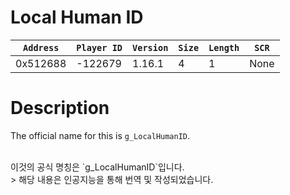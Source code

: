 # Local Human ID

| `Address` | `Player ID` | `Version` | `Size` | `Length` | `SCR` |
| ---------- | ----------- | --------- | ------ | -------- | ---- |
| 0x512688 | -122679 | 1.16.1 | 4 | 1 | None |

# Description

The official name for this is `g_LocalHumanID`.

<br>
이것의 공식 명칭은 `g_LocalHumanID`입니다.

<br>
> 해당 내용은 인공지능을 통해 번역 및 작성되었습니다.